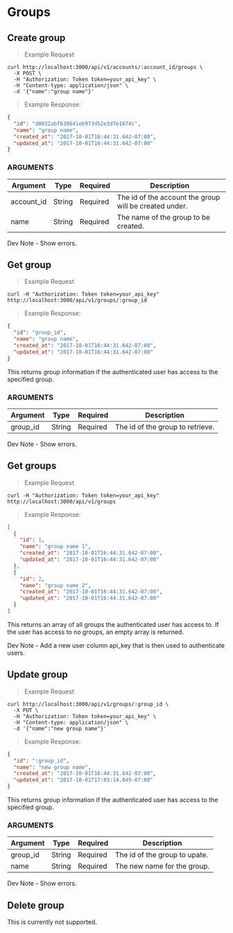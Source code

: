 # Groups

## Create group
> Example Request

```shell
curl http://localhost:3000/api/v1/accounts/:account_id/groups \
  -X POST \
  -H "Authorization: Token token=your_api_key" \
  -H "Content-type: application/json" \
  -d '{"name":"group name"}'
```

> Example Response:

```json
{
  "id": "d0032abf630641eb973d52e3d7e1674c",
  "name": "group name",
  "created_at": "2017-10-01T16:44:31.642-07:00",
  "updated_at": "2017-10-01T16:44:31.642-07:00"
}
```

### ARGUMENTS

Argument | Type | Required | Description
---------  | ----------- | ----------- | -----------
account_id | String | Required | The id of the account the group will be created under.
name | String | Required | The name of the group to be created.


<aside class="success">
Dev Note - Show errors.
</aside>





## Get group
> Example Request

```shell
curl -H "Authorization: Token token=your_api_key" http://localhost:3000/api/v1/groups/:group_id
```


> Example Response:

```json
{
  "id": "group_id",
  "name": "group name",
  "created_at": "2017-10-01T16:44:31.642-07:00",
  "updated_at": "2017-10-01T16:44:31.642-07:00"
}
```

This returns group information if the authenticated user has access to the specified group.

### ARGUMENTS

Argument | Type | Required | Description
---------  | ----------- | ----------- | -----------
group_id | String | Required | The id of the group to retrieve.


<aside class="warning">
Dev Note - Show errors.
</aside>






## Get groups
> Example Request

```shell
curl -H "Authorization: Token token=your_api_key" http://localhost:3000/api/v1/groups
```


> Example Response:

```json
[
  {
    "id": 1,
    "name": "group name 1",
    "created_at": "2017-10-01T16:44:31.642-07:00",
    "updated_at": "2017-10-01T16:44:31.642-07:00"
  },
  {
    "id": 2,
    "name": "group name 2",
    "created_at": "2017-10-01T16:44:31.642-07:00",
    "updated_at": "2017-10-01T16:44:31.642-07:00"
  }
]
```

This returns an array of all groups the authenticated user has access to. If the user has access to no groups, an empty array is returned.


<aside class="warning">
Dev Note - Add a new user column api_key that is then used to authenticate users.
</aside>







## Update group
> Example Request

```shell
curl http://localhost:3000/api/v1/groups/:group_id \
  -X PUT \
  -H "Authorization: Token token=your_api_key" \
  -H "Content-type: application/json" \
  -d '{"name":"new group name"}'
```


> Example Response:

```json
{
  "id": ":group_id",
  "name": "new group name",
  "created_at": "2017-10-01T16:44:31.642-07:00",
  "updated_at": "2017-10-01T17:03:14.049-07:00"
}
```

This returns group information if the authenticated user has access to the specified group.

### ARGUMENTS

Argument | Type | Required | Description
---------  | ----------- | ----------- | -----------
group_id | String | Required | The id of the group to upate.
name | String | Required | The new name for the group.


<aside class="warning">
Dev Note - Show errors.
</aside>







## Delete group
<aside class="warning">
This is currently not supported.
</aside>
